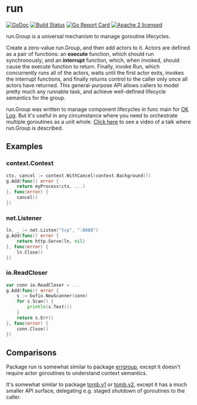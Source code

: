 # run

[![GoDoc](https://godoc.org/github.com/oklog/run?status.svg)](https://godoc.org/github.com/oklog/run)
[![Build Status](https://img.shields.io/endpoint.svg?url=https%3A%2F%2Factions-badge.atrox.dev%2Foklog%2Frun%2Fbadge&style=flat-square&label=build)](https://github.com/oklog/run/actions?query=workflow%3ATest)
[![Go Report Card](https://goreportcard.com/badge/github.com/oklog/run)](https://goreportcard.com/report/github.com/oklog/run)
[![Apache 2 licensed](https://img.shields.io/badge/license-Apache2-blue.svg)](https://raw.githubusercontent.com/oklog/run/master/LICENSE)

run.Group is a universal mechanism to manage goroutine lifecycles.

Create a zero-value run.Group, and then add actors to it. Actors are defined as
a pair of functions: an **execute** function, which should run synchronously;
and an **interrupt** function, which, when invoked, should cause the execute
function to return. Finally, invoke Run, which concurrently runs all of the
actors, waits until the first actor exits, invokes the interrupt functions, and
finally returns control to the caller only once all actors have returned. This
general-purpose API allows callers to model pretty much any runnable task, and
achieve well-defined lifecycle semantics for the group.

run.Group was written to manage component lifecycles in func main for
[OK Log](https://github.com/oklog/oklog).
But it's useful in any circumstance where you need to orchestrate multiple
goroutines as a unit whole.
[Click here](https://www.youtube.com/watch?v=LHe1Cb_Ud_M&t=15m45s) to see a
video of a talk where run.Group is described.

## Examples

### context.Context

```go
ctx, cancel := context.WithCancel(context.Background())
g.Add(func() error {
	return myProcess(ctx, ...)
}, func(error) {
	cancel()
})
```

### net.Listener

```go
ln, _ := net.Listen("tcp", ":8080")
g.Add(func() error {
	return http.Serve(ln, nil)
}, func(error) {
	ln.Close()
})
```

### io.ReadCloser

```go
var conn io.ReadCloser = ...
g.Add(func() error {
	s := bufio.NewScanner(conn)
	for s.Scan() {
		println(s.Text())
	}
	return s.Err()
}, func(error) {
	conn.Close()
})
```

## Comparisons

Package run is somewhat similar to package
[errgroup](https://godoc.org/golang.org/x/sync/errgroup),
except it doesn't require actor goroutines to understand context semantics.

It's somewhat similar to package
[tomb.v1](https://godoc.org/gopkg.in/tomb.v1) or
[tomb.v2](https://godoc.org/gopkg.in/tomb.v2),
except it has a much smaller API surface, delegating e.g. staged shutdown of
goroutines to the caller.
